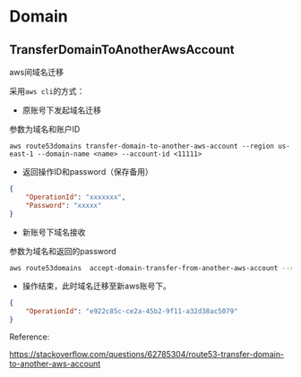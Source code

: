 # Domain

## TransferDomainToAnotherAwsAccount

aws间域名迁移

采用`aws cli`的方式：

- 原账号下发起域名迁移

参数为域名和账户ID

```shell
aws route53domains transfer-domain-to-another-aws-account --region us-east-1 --domain-name <name> --account-id <11111>
```

- 返回操作ID和password（保存备用）

```json
{
    "OperationId": "xxxxxxx",
    "Password": "xxxxx"
}
```

- 新账号下域名接收

参数为域名和返回的password

```bash
aws route53domains  accept-domain-transfer-from-another-aws-account --region us-east-1 --domain-name <name> --password "xxxxxx"
```

- 操作结束，此时域名迁移至新aws账号下。

```json
{
    "OperationId": "e922c85c-ce2a-45b2-9f11-a32d38ac5079"
}
```



 

Reference:

https://stackoverflow.com/questions/62785304/route53-transfer-domain-to-another-aws-account